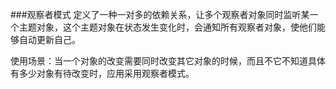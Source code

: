 ###观察者模式
定义了一种一对多的依赖关系，让多个观察者对象同时监听某一个主题对象，这个主题对象在状态发生变化时，会通知所有观察者对象，使他们能够自动更新自己。

使用场景：当一个对象的改变需要同时改变其它对象的时候，而且不它不知道具体有多少对象有待改变时，应用采用观察者模式。

